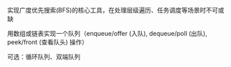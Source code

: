 实现广度优先搜索(BFS)的核心工具，在处理层级遍历、任务调度等场景时不可或缺

用数组或链表实现一个队列（enqueue/offer (入队), dequeue/poll (出队), peek/front (查看队头) 操作）

可选：循环队列、双端队列